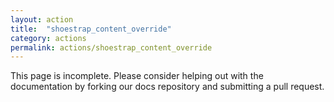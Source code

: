 ```yaml
---
layout: action
title:  "shoestrap_content_override"
category: actions
permalink: actions/shoestrap_content_override
---
```


This page is incomplete. Please consider helping out with the documentation by forking our docs repository and submitting a pull request.